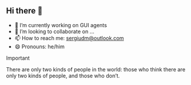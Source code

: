 ## Hi there 👋

- 🔭 I’m currently working on GUI agents
- 👯 I’m looking to collaborate on ...
- 📫 How to reach me: sergiudm@outlook.com
- 😄 Pronouns: he/him

> [!IMPORTANT]
> There are only two kinds of people in the world: those who think there are only two kinds of people, and those who don’t.
